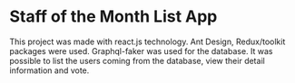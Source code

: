 # Staff of the Month List App

This project was made with react.js technology. Ant Design, Redux/toolkit packages were used.
Graphql-faker was used for the database. It was possible to list the users coming from the database, view their detail information and vote.
